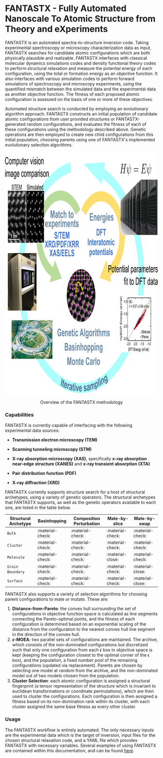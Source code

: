 # FANTASTX - Fully Automated Nanoscale To Atomic Structure from Theory and eXperiments

FANTASTX is an automated spectra-to-structure inversion code. Taking experimental spectroscopy or microscopy characterization data as input, FANTASTX searches for candidate atomic configurations which are both physically plausible and realizable. FANTASTX interfaces with classical molecular dynamics simulations codes and density functional theory codes to perform structural relaxation and measure the potential energy of each configuration, using the total or formation energy as an objective function. It also interfaces with various simulation codes to perform forward simulations of spectroscopy and microscopy experiments, using the quantified mismatch between the simulated data and the experimental data as another objective function. The fitness of each proposed atomic configuration is assessed on the basis of one or more of these objectives. 

Automated structure search is conducted by employing an evolutionary algorithm approach. FANTASTX constructs an initial population of candidate atomic configurations from user provided structures or FANTASTX-generated random configurations, and evaluates the fitness of each of these configurations using the methodology described above. Genetic operations are then employed to create new child configurations from this initial population, choosing parents using one of FANTASTX's implemented evolutionary selection algorithms. 

<p style="text-align:center;"><img src="images/fantastx_overview.png" alt="fantastx_overview" width="800" height="800"/></p>
<p style="text-align:center;"> Overview of the FANTASTX methodology </p>

### Capabilities

FANTASTX is currently capable of interfacing with the following experimental data sources:

- **Transmission electron microscopy (TEM)**

- **Scanning tunneling microscopy (STM)**

- **X-ray absorption microscopy (XAS)**, specifically **x-ray absorption near-edge structure (XANES)** and **x-ray transient absorption (XTA)**

- **Pair distribution function (PDF)**

- **X-ray diffraction (XRD)**

FANTASTX currently supports structure search for a host of structural archetypes, using a variety of genetic operators. The structural archetypes that FANTASTX supports, as well as the genetic operators available to each one, are listed in the table below.

| Structural Archetype | Basinhopping     | Composition Perturbation | Mate-by-slice    | Mate-by-swap     |
| -------------------- | ---------------- | ------------------------ | ---------------- | ---------------- |
| `Bulk`               | :material-check: | :material-check:         | :material-check: | :material-check: |
| `Cluster`            | :material-check: | :material-check:         | :material-check: | :material-check: |
| `Molecule`           | :material-check: | :material-check:         | :material-close: | :material-check: |
| `Grain Boundary`     | :material-check: | :material-check:         | :material-check: | :material-close: |
| `Surface`            | :material-check: | :material-check:         | :material-check: | :material-close: |

FANTASTX also supports a variety of selection algorithms for choosing parent configurations to mate or mutate. These are:

1. **Distance-from-Pareto**: the convex hull surrounding the set of configurations in objective function space is calculated as line segments connecting the Pareto-optimal points, and the fitness of each configuration is determined based on an exponential scaling of the distance from the configuration to the nearest convex hull line segment in the direction of the convex hull.
2. **$\epsilon$-MOEA**: two parallel sets of configurations are maintained. The archive, which consists of the non-dominated configurations but discretized such that only one configuration from each $\epsilon$ box in objective space is kept (keeping the configuration closest to the optimal corner of the $\epsilon$ box), and the population, a fixed number pool of the remaining configurations (updated via replacement). Parents are chosen by selecting one model at random from the archive, and the non-dominated model out of two models chosen from the population. 
3. **Cluster Selection**: each atomic configuration is assigned a structural fingerprint (a tensor representation of the structure which is invariant to euclidean transformations or coordinate permutations), which are then used to cluster the configurations. Each configuration is then assigned a fitness based on its non-domination rank within its cluster, with each cluster assigned the same base fitness as every other cluster.

### Usage
The FANTASTX workflow is entirely automated. The only necessary inputs are the experimental data which is the target of inversion, input files for the chosen structural relaxation code, and a YAML file which provides FANTASTX with necessary variables. Several examples of using FANTASTX are contained within this documentation, and can be found [here](examples).